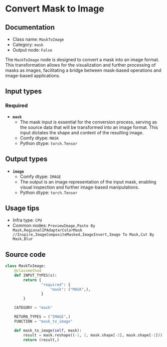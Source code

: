 # Convert Mask to Image
## Documentation
- Class name: `MaskToImage`
- Category: `mask`
- Output node: `False`

The `MaskToImage` node is designed to convert a mask into an image format. This transformation allows for the visualization and further processing of masks as images, facilitating a bridge between mask-based operations and image-based applications.
## Input types
### Required
- **`mask`**
    - The mask input is essential for the conversion process, serving as the source data that will be transformed into an image format. This input dictates the shape and content of the resulting image.
    - Comfy dtype: `MASK`
    - Python dtype: `torch.Tensor`
## Output types
- **`image`**
    - Comfy dtype: `IMAGE`
    - The output is an image representation of the input mask, enabling visual inspection and further image-based manipulations.
    - Python dtype: `torch.Tensor`
## Usage tips
- Infra type: `CPU`
- Common nodes: `PreviewImage,Paste By Mask,RegionalIPAdapterColorMask //Inspire,ImageCompositeMasked,ImageInvert,Image To Mask,Cut By Mask,Blur`


## Source code
```python
class MaskToImage:
    @classmethod
    def INPUT_TYPES(s):
        return {
                "required": {
                    "mask": ("MASK",),
                }
        }

    CATEGORY = "mask"

    RETURN_TYPES = ("IMAGE",)
    FUNCTION = "mask_to_image"

    def mask_to_image(self, mask):
        result = mask.reshape((-1, 1, mask.shape[-2], mask.shape[-1])).movedim(1, -1).expand(-1, -1, -1, 3)
        return (result,)

```

